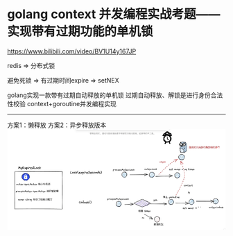 # golang context 并发编程实战考题——实现带有过期功能的单机锁

https://www.bilibili.com/video/BV1U14y167JP

redis => 分布式锁

避免死锁 => 有过期时间expire => setNEX

golang实现一款带有过期自动释放的单机锁
过期自动释放、解锁是进行身份合法性校验
context+goroutine并发编程实现

---

方案1：懒释放
方案2：异步释放版本
![alt text](image.png)
